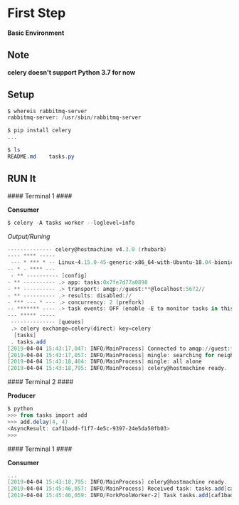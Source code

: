 # First Step

**Basic Environment**

## Note

**celery doesn't support Python 3.7 for now**

## Setup

```powershell
$ whereis rabbitmq-server
rabbitmq-server: /usr/sbin/rabbitmq-server

$ pip install celery
...

$ ls
README.md    tasks.py
```


## RUN It

\#### Terminal 1 ####

**Consumer**

```powershell
$ celery -A tasks worker --loglevel=info

```

*Output/Runing*

```powershell
-------------- celery@hostmachine v4.3.0 (rhubarb)
---- **** -----
 --- * *** * -- Linux-4.15.0-45-generic-x86_64-with-Ubuntu-18.04-bionic 2019-04-04 15:43:16
-- * - **** ---
 - ** ---------- [config]
- ** ---------- .> app: tasks:0x7fe7d77a0898
- ** ---------- .> transport: amqp://guest:**@localhost:5672//
- ** ---------- .> results: disabled://
- *** --- * --- .> concurrency: 2 (prefork)
-- ******* ---- .> task events: OFF (enable -E to monitor tasks in this worker)
--- ***** -----
 -------------- [queues]
 .> celery exchange=celery(direct) key=celery
  [tasks]
 . tasks.add
[2019-04-04 15:43:17,047: INFO/MainProcess] Connected to amqp://guest:**@127.0.0.1:5672//
[2019-04-04 15:43:17,057: INFO/MainProcess] mingle: searching for neighbors
[2019-04-04 15:43:18,404: INFO/MainProcess] mingle: all alone
[2019-04-04 15:43:18,795: INFO/MainProcess] celery@hostmachine ready.
```



\#### Terminal 2 ####

**Producer**

```powershell
$ python
>>> from tasks import add
>>> add.delay(4, 4)
<AsyncResult: caf1badd-f1f7-4e5c-9397-24e5da50fb03>
>>>
```



\#### Terminal 1 ####

**Consumer**

```powershell
...
[2019-04-04 15:43:18,795: INFO/MainProcess] celery@hostmachine ready.
[2019-04-04 15:45:46,057: INFO/MainProcess] Received task: tasks.add[caf1badd-f1f7-4e5c-9397-24e5da50fb03]  
[2019-04-04 15:45:46,059: INFO/ForkPoolWorker-2] Task tasks.add[caf1badd-f1f7-4e5c-9397-24e5da50fb03] succeeded in 0.00033685099992908363s: 8
```








